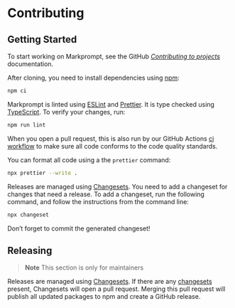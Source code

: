 # Contributing

## Getting Started

To start working on Markprompt, see the GitHub _[Contributing to projects](https://docs.github.com/en/get-started/quickstart/contributing-to-projects)_ documentation.

After cloning, you need to install dependencies using [npm](https://www.npmjs.com):

```sh
npm ci
```

Markprompt is linted using [ESLint](https://eslint.org) and [Prettier](https://prettier.io). It is type checked using [TypeScript](https://www.typescriptlang.org). To verify your changes, run:

```sh
npm run lint
```

When you open a pull request, this is also run by our GitHub Actions [ci workflow](./.github/workflows/ci.yml) to make sure all code conforms to the code quality standards.

You can format all code using a the `prettier` command:

```sh
npx prettier --write .
```

Releases are managed using [Changesets](https://github.com/changesets/changesets). You need to add a changeset for changes that need a release. To add a changeset, run the following command, and follow the instructions from the command line:

```sh
npx changeset
```

Don’t forget to commit the generated changeset!

## Releasing

> **Note** This section is only for maintainers

Releases are managed using [Changesets](https://github.com/changesets/changesets). If there are any [changesets](./.changeset) present, Changesets will open a pull request. Merging this pull request will publish all updated packages to npm and create a GitHub release.
